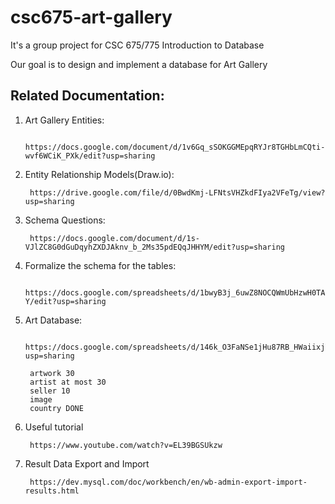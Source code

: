 # csc675-art-gallery

It's a group project for CSC 675/775 Introduction to Database

Our goal is to design and implement a database for Art Gallery

## Related Documentation:

1. Art Gallery Entities:
      
        https://docs.google.com/document/d/1v6Gq_sSOKGGMEpqRYJr8TGHbLmCQti-wvf6WCiK_PXk/edit?usp=sharing
        

2. Entity Relationship Models(Draw.io):

        https://drive.google.com/file/d/0BwdKmj-LFNtsVHZkdFIya2VFeTg/view?usp=sharing
        

3. Schema Questions:

        https://docs.google.com/document/d/1s-VJlZC8G0dGuDqyhZXDJAknv_b_2Ms35pdEQqJHHYM/edit?usp=sharing

4. Formalize the schema for the tables:

        https://docs.google.com/spreadsheets/d/1bwyB3j_6uwZ8NOCQWmUbHzwH0TAhC9F8Htlr5LWjK-Y/edit?usp=sharing
        

5. Art Database:

        https://docs.google.com/spreadsheets/d/146k_O3FaNSe1jHu87RB_HWaiixjYOUhAVUap77D5jks/edit?usp=sharing
        
        artwork 30
        artist at most 30
        seller 10
        image
        country DONE
        
        
6. Useful tutorial
      
        https://www.youtube.com/watch?v=EL39BGSUkzw
        
7. Result Data Export and Import

        https://dev.mysql.com/doc/workbench/en/wb-admin-export-import-results.html
        
